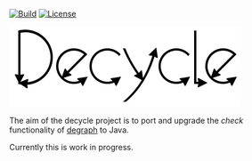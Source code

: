 [![Build](https://github.com/obecker/decycle/actions/workflows/gradle.yml/badge.svg)](https://github.com/obecker/decycle/actions/workflows/gradle.yml)
[![License](https://img.shields.io/github/license/obecker/decycle)](https://github.com/obecker/decycle/blob/master/LICENSE)


![decycle](src/main/resources/report/logo.svg?raw=true)


The aim of the decycle project is to port and upgrade the _check_ functionality of 
[degraph](https://github.com/schauder/degraph) to Java.

Currently this is work in progress.

